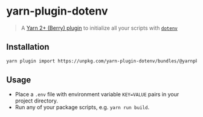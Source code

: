 # yarn-plugin-dotenv

> A [Yarn 2+ (Berry) plugin](https://yarnpkg.com/features/plugins) to initialize all your scripts with [`dotenv`](https://github.com/motdotla/dotenv)

## Installation

```sh
yarn plugin import https://unpkg.com/yarn-plugin-dotenv/bundles/@yarnpkg/plugin-dotenv.js
```

## Usage

- Place a `.env` file with environment variable `KEY=VALUE` pairs in your project directory.
- Run any of your package scripts, e.g. `yarn run build`.
